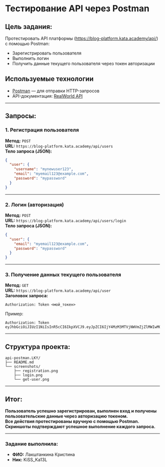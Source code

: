 
# Тестирование API через Postman

## Цель задания:

Протестировать API платформы (https://blog-platform.kata.academy/api/) с помощью Postman:  
- Зарегистрировать пользователя  
- Выполнить логин  
- Получить данные текущего пользователя через токен авторизации  

## Используемые технологии

- [Postman](https://www.postman.com/) — для отправки HTTP-запросов  
- API-документация: [RealWorld API](https://bump.sh/doc/realworld/operation/operation-createuser)

---

## Запросы:

### 1. Регистрация пользователя

**Метод:** `POST`  
**URL:** `https://blog-platform.kata.academy/api/users`  
**Тело запроса (JSON):**

```json
{
  "user": {
    "username": "mynewuser123",
    "email": "myemail123@example.com",
    "password": "mypassword"
  }
}
```

---

### 2. Логин (авторизация)

**Метод:** `POST`  
**URL:** `https://blog-platform.kata.academy/api/users/login`  
**Тело запроса (JSON):**

```json
{
  "user": {
    "email": "myemail123@example.com",
    "password": "mypassword"
  }
}
```

---

### 3. Получение данных текущего пользователя

**Метод:** `GET`  
**URL:** `https://blog-platform.kata.academy/api/user`  
**Заголовок запроса:**

```
Authorization: Token <мой_токен>
```

Пример:

```
Authorization: Token eyJhbGciOiJIUzI1NiIsInR5cCI6IkpXVCJ9.eyJpZCI6IjY4MzM3MTVjNWVmZjZlMWIwMGQyNzQzYiIsInVzZXJuYW1lIjoibXluZXd1c2VyMTIzIiwiZXhwIjoxNzUzMzg1OTc4LCJpYXQiOjE3NDgyMDE5Nzh9.6vpTk1CsQGueW1CfGE5HHnXhSIV1w9HxgTjX_VGUOt4
```

---

## Структура проекта:

```
api-postman.LKY/
├── README.md
└── screenshots/
    ├── registration.png
    ├── login.png
    └── get-user.png
```

---

## Итог:

**Пользователь успешно зарегистрирован, выполнен вход и получены пользовательские данные через авторизацию токеном.  
Все действия протестированы вручную с помощью Postman.  
Скриншоты подтверждают успешное выполнение каждого запроса.**

---

### Задание выполнила:
- **ФИО:** Лакштанкина Кристина  
- **Ник:** KiSS_Ka13L
